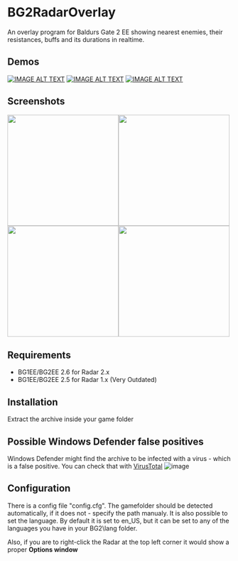 # BG2RadarOverlay
An overlay program for Baldurs Gate 2 EE showing nearest enemies, their resistances, buffs and its durations in realtime.

## Demos

[![IMAGE ALT TEXT](http://img.youtube.com/vi/3C8xLqw2dHU/0.jpg)](https://youtu.be/3C8xLqw2dHU "My humble demonstration")
[![IMAGE ALT TEXT](http://img.youtube.com/vi/ceSuvPXkQXA/0.jpg)](https://www.youtube.com/watch?v=ceSuvPXkQXA "Kangaxx fight using Radar by @coredumped")
[![IMAGE ALT TEXT](http://img.youtube.com/vi/APyk8AeeoO4/0.jpg)](https://www.youtube.com/watch?v=APyk8AeeoO4 "Demogorgon fight using Radar by @coredumped")

## Screenshots
<img src=https://user-images.githubusercontent.com/1484801/172044039-3dde5348-54f1-48e2-9754-4920b6180d7f.jpg width=250px /><img src=https://i.imgur.com/FpUZ9s0.webp/ width=250px><img src=https://user-images.githubusercontent.com/1484801/175143688-d036ed2d-6c66-4d01-a436-88a32c8807e6.jpg width=250px/><img src=https://user-images.githubusercontent.com/1484801/177209642-a025a038-3387-4282-95bc-30cfd312b0c5.png width=250px/>

## Requirements
- BG1EE/BG2EE 2.6 for Radar 2.x
- BG1EE/BG2EE 2.5 for Radar 1.x (Very Outdated)

## Installation

Extract the archive inside your game folder

## Possible Windows Defender false positives

Windows Defender might find the archive to be infected with a virus - which is a false positive.
You can check that with [VirusTotal](https://www.virustotal.com/gui/url/aed7400b278f71e1b5b3879740113ec3ec463e224556af12ffc0f4b80a12a8c4?nocache=1)
![image](https://user-images.githubusercontent.com/1484801/177207022-37b40db9-6dba-4c8f-bab8-be6efc3c294b.png)

## Configuration

There is a config file "config.cfg". The gamefolder should be detected automatically, if it does not - specify the path manualy.
It is also possible to set the language. By default it is set to en_US, but it can be set to any of the languages you have in your BG2\lang folder.

Also, if you are to right-click the Radar at the top left corner it would show a proper **Options window**
